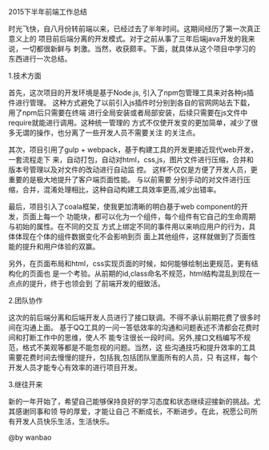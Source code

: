 2015下半年前端工作总结

时光飞快，自八月份转前端以来，已经过去了半年时间。这期间经历了第一次真正意义上的
项目前后端分离的开发模式。对于之前从事了三年后端java开发的我来说，一切都很新鲜与
刺激。当然，收获颇丰。下面，就具体从这个项目中学习的东西进行一次总结。

1.技术方面

首先，这次项目的开发环境是基于Node.js, 引入了npm包管理工具来对各种js插件进行管理。
这种方式避免了以前引入js插件时分别到各自的官网网站去下载， 用了npm后只需要在终端
进行全局安装或者局部安装，后续只需要在js文件中require就能进行调用。这种统一管理的
方式不仅使开发变的更加简单，减少了很多无谓的操作，也分离了一些开发人员不需要关注
的关注点。

其次，项目引用了gulp + webpack，基于构建工具的开发更接近现代web开发，一套流程走下
来，自动打包，自动对html，css,js，图片文件进行压缩，合并和版本号管理以及对文件的改动进行自动监
控。 这样不仅仅是方便了开发人员，更重要的是极大地提升了客户端页面性能。 与以前需要
分别手动的对文件进行压缩，合并，混淆处理相比，这种自动构建工具效率更高,减少出错率。

最后，项目引入了coala框架，使我更加清晰的明白基于web component的开发，页面上每一个
功能块，都可以化为一个组件，每个组件有它自己的生命周期与初始的属性。在不同的交互
方式上绑定不同的事件用以来响应用户的行为，具体体现在个体的组件数据变化不会影响到页
面上其他组件，这样就做到了页面性能的提升和用户体验的双赢。

另外，在页面布局和html，css实现页面的时候，如何能够绘制出更规范，更有结构化的页面也
是一个考验。从前期的id,class命名不规范，html结构混乱到现在一点点的提升，终于也领会到
了前端开发的细致活。

2.团队协作

这次的前后端分离和后端开发人员进行了接口联调。不得不承认前期花费了很多时间在沟通上面。
基于QQ工具的一问一答低效率的沟通和问题表述不清都会花费时间和打断工作中的思维，使人不
能专注很长一段时间。另外,接口文档编写不规范，格式不美观等都是不能忽视的问题。当然，这
些沟通技巧和提升效率的工具需要花费时间去慢慢的提升，包括我,包括团队里面所有的人员，只
有这样，每个开发人员才能专心有效率的进行项目开发。

3.继往开来

新的一年开始了，希望自己能够保持良好的学习态度和状态继续迎接新的挑战。尤其感谢同事和领
导的厚爱，才能让自己 不断成长，不断进步。在此，祝愿公司所有开发人员快乐生活，生活快乐。


@by wanbao



